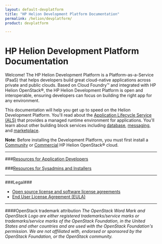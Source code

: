 ```yaml
---
layout: default-devplatform
title: "HP Helion Development Platform Documentation"
permalink: /helion/devplatform/
product: devplatform

---
```

<!--UNDER REVISION-->

# HP Helion Development Platform Documentation

Welcome! The HP Helion Development Platform is a Platform-as-a-Service (PaaS) that helps developers build great cloud-native applications across private and public clouds.  Based on Cloud Foundry&trade; and integrated with HP Helion OpenStack&reg;, the HP Helion Development Platform is open and interoperable, ensuring developers can focus on building the right app for any environment.

This documentation will help you get up to speed on the  Helion Development Platform.  You'll read about the [Application Lifecycle Service (ALS)](/als/v1/) that provides a managed runtime environment for applications. You'll learn about other building block services including [database](/helion/devplatform/createdatabase/), [messaging](/helion/devplatform/messageservice/), and [marketplace](/helion/devplatform/marketplace/).

**Note**: Before installing the Development Platform, you must first install a [Community](/helion/community/install/) or [Commercial](/helion/openstack/install/overview/) HP Helion OpenStack® cloud.
<!-- If you don’t have an OpenStack environment, the fastest way to try Helion Development Platform is through [the trial] on HP Helion public cloud.-->


----------


###[Resources for Application Developers](/helion/devplatform/appdev/)
  
###[Resources for Sysadmins and Installers](/helion/devplatform/sysadmin/)
  
<!--### [Resources for OpenStack Integration, Extension, and Service Development](/helion/devplatform/servicedev/) -->


----------

###Legal###
* [Open source license and software license agreements](/helion/openstack/3rd-party-license-agreements/)
* [End User License Agreement (EULA)](/helion/openstack/eula/)

----
####OpenStack trademark attribution
*The OpenStack Word Mark and OpenStack Logo are either registered trademarks/service marks or trademarks/service marks of the OpenStack Foundation, in the United States and other countries and are used with the OpenStack Foundation's permission. We are not affiliated with, endorsed or sponsored by the OpenStack Foundation, or the OpenStack community.*
 
